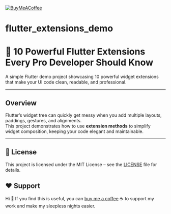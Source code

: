 [![BuyMeACoffee](https://www.buymeacoffee.com/assets/img/guidelines/download-assets-sm-2.svg)](https://buymeacoffee.com/devthantziq)

# flutter_extensions_demo
# 🚀 10 Powerful Flutter Extensions Every Pro Developer Should Know

A simple Flutter demo project showcasing 10 powerful widget extensions that make your UI code clean, readable, and professional. 

---

## Overview

Flutter’s widget tree can quickly get messy when you add multiple layouts, paddings, gestures, and alignments.  
This project demonstrates how to use **extension methods** to simplify widget composition, keeping your code elegant and maintainable.

---

## 📄 License

This project is licensed under the MIT License – see the [LICENSE](LICENSE) file for details.


## ❤️ Support

Hi 👋 If you find this is useful, you can [buy me a coffee](https://buymeacoffee.com/devthantziq) ☕ to support my work and make my sleepless nights easier.
